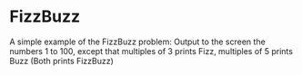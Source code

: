 # FizzBuzz
A simple example of the FizzBuzz problem: Output to the screen the numbers 1 to 100, except that multiples of 3 prints Fizz, multiples of 5 prints Buzz (Both prints FizzBuzz)

